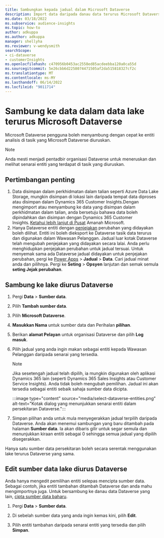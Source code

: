 ```yaml
---
title: Sambungkan kepada jadual dalam Microsoft Dataverse
description: Import data daripada danau data terurus Microsoft Dataverse.
ms.date: 03/18/2022
ms.subservice: audience-insights
ms.topic: how-to
author: adkuppa
ms.author: adkuppa
manager: shellyha
ms.reviewer: v-wendysmith
searchScope:
- ci-dataverse
- customerInsights
ms.openlocfilehash: c470956b0453ac2558ed85acdeebba120a0ca55d
ms.sourcegitcommit: 5e26cbb6d2258074471505af2da515818327cf2c
ms.translationtype: MT
ms.contentlocale: ms-MY
ms.lasthandoff: 06/14/2022
ms.locfileid: "9011714"
---
```

# <a name="connect-to-data-in-a-microsoft-dataverse-managed-data-lake"></a>Sambung ke data dalam data lake terurus Microsoft Dataverse

Microsoft Dataverse pengguna boleh menyambung dengan cepat ke entiti analisis di tasik yang Microsoft Dataverse diuruskan.

> [!NOTE]
> Anda mesti menjadi pentadbir organisasi Dataverse untuk meneruskan dan melihat senarai entiti yang terdapat di tasik yang diuruskan.

## <a name="important-considerations"></a>Pertimbangan penting

1. Data disimpan dalam perkhidmatan dalam talian seperti Azure Data Lake Storage, mungkin disimpan di lokasi lain daripada tempat data diproses atau disimpan dalam Dynamics 365 Customer Insights.Dengan mengimport atau menyambung ke data yang disimpan dalam perkhidmatan dalam talian, anda bersetuju bahawa data boleh dipindahkan dan disimpan dengan Dynamics 365 Customer Insights. [Ketahui lebih lanjut di Pusat](https://www.microsoft.com/trust-center) Amanah Microsoft.
2. Hanya Dataverse entiti dengan [penjejakan](/power-platform/admin/enable-change-tracking-control-data-synchronization) perubahan yang didayakan boleh dilihat. Entiti ini boleh dieksport ke Dataverse tasik data terurus dan digunakan dalam Wawasan Pelanggan. Jadual luar kotak Dataverse telah mengubah penjejakan yang didayakan secara lalai. Anda perlu menghidupkan penjejakan perubahan untuk jadual tersuai. Untuk menyemak sama ada Dataverse jadual didayakan untuk penjejakan perubahan, pergi ke [Power Apps](https://make.powerapps.com) > **Jadual** > **Data**. Cari jadual minat anda dan pilihnya. Pergi ke **Seting** > **Opsyen** lanjutan dan semak semula **seting Jejak perubahan**.

## <a name="connect-to-a-dataverse-managed-lake"></a>Sambung ke lake diurus Dataverse

1. Pergi **Data** > **Sumber data**.

1. Pilih **Tambah sumber data**.

1. Pilih **Microsoft Dataverse**.

1. **Masukkan Nama** untuk sumber data dan Perihalan **pilihan**.

1. Berikan **alamat Pelayan** untuk organisasi Dataverse dan pilih **Log masuk**.

1. Pilih jadual yang anda ingin makan sebagai entiti kepada Wawasan Pelanggan daripada senarai yang tersedia.

   > [!NOTE]
   > Jika sesetengah jadual telah dipilih, ia mungkin digunakan oleh aplikasi Dynamics 365 lain (seperti Dynamics 365 Sales Insights atau Customer Service Insights). Anda tidak boleh mengubah pemilihan. Jadual ini akan tersedia sebagai entiti sebaik sahaja sumber data dicipta.

    :::image type="content" source="media/select-dataverse-entities.png" alt-text="Kotak dialog yang menunjukkan senarai entiti dalam persekitaran Dataverse.":::

1. Simpan pilihan anda untuk mula menyegerakkan jadual terpilih daripada Dataverse. Anda akan menemui sambungan yang baru ditambah pada halaman **Sumber data**. Ia akan dibaris gilir untuk segar semula dan menunjukkan kiraan entiti sebagai 0 sehingga semua jadual yang dipilih disegerakkan.

Hanya satu sumber data persekitaran boleh secara serentak menggunakan lake terurus Dataverse yang sama.

## <a name="edit-a-dataverse-managed-lake-data-source"></a>Edit sumber data lake diurus Dataverse

Anda hanya mengedit pemilihan entiti selepas mencipta sumber data. Sebagai contoh, jika entiti tambahan ditambah Dataverse dan anda mahu mengimportnya juga.
Untuk bersambung ke danau data Dataverse yang lain, [cipta sumber data baharu](#connect-to-a-dataverse-managed-lake).

1. Pergi **Data** > **Sumber data**.

1. Di sebelah sumber data yang anda ingin kemas kini, pilih **Edit**.

1. Pilih entiti tambahan daripada senarai entiti yang tersedia dan pilih **Simpan**.
